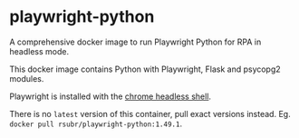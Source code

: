 # playwright-python
A comprehensive docker image to run Playwright Python for RPA in headless mode.

This docker image contains Python with Playwright, Flask and psycopg2 modules.

Playwright is installed with the [chrome headless
shell](https://developer.chrome.com/blog/chrome-headless-shell).

There is no `latest` version of this container, pull exact versions instead.
Eg. `docker pull rsubr/playwright-python:1.49.1`.
